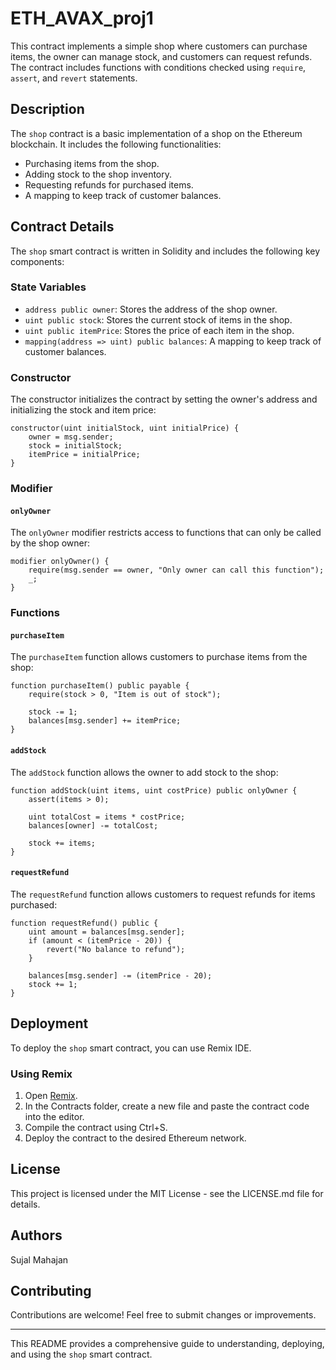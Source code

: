 # ETH_AVAX_proj1

This contract implements a simple shop where customers can purchase items, the owner can manage stock, and customers can request refunds. The contract includes functions with conditions checked using `require`, `assert`, and `revert` statements.

## Description

The `shop` contract is a basic implementation of a shop on the Ethereum blockchain. It includes the following functionalities:

- Purchasing items from the shop.
- Adding stock to the shop inventory.
- Requesting refunds for purchased items.
- A mapping to keep track of customer balances.

## Contract Details

The `shop` smart contract is written in Solidity and includes the following key components:

### State Variables

- `address public owner`: Stores the address of the shop owner.
- `uint public stock`: Stores the current stock of items in the shop.
- `uint public itemPrice`: Stores the price of each item in the shop.
- `mapping(address => uint) public balances`: A mapping to keep track of customer balances.

### Constructor

The constructor initializes the contract by setting the owner's address and initializing the stock and item price:

```solidity
constructor(uint initialStock, uint initialPrice) {
    owner = msg.sender;
    stock = initialStock;
    itemPrice = initialPrice; 
}
```

### Modifier

#### `onlyOwner`

The `onlyOwner` modifier restricts access to functions that can only be called by the shop owner:

```solidity
modifier onlyOwner() {
    require(msg.sender == owner, "Only owner can call this function"); 
    _;
}
```

### Functions

#### `purchaseItem`

The `purchaseItem` function allows customers to purchase items from the shop:

```solidity
function purchaseItem() public payable {
    require(stock > 0, "Item is out of stock");

    stock -= 1; 
    balances[msg.sender] += itemPrice; 
}
```

#### `addStock`

The `addStock` function allows the owner to add stock to the shop:

```solidity
function addStock(uint items, uint costPrice) public onlyOwner {
    assert(items > 0); 

    uint totalCost = items * costPrice;
    balances[owner] -= totalCost; 

    stock += items; 
}
```

#### `requestRefund`

The `requestRefund` function allows customers to request refunds for items purchased:

```solidity
function requestRefund() public {
    uint amount = balances[msg.sender];
    if (amount < (itemPrice - 20)) {
        revert("No balance to refund"); 
    }

    balances[msg.sender] -= (itemPrice - 20); 
    stock += 1;
}
```

## Deployment

To deploy the `shop` smart contract, you can use Remix IDE.

### Using Remix

1. Open [Remix](https://remix.ethereum.org/).
2. In the Contracts folder, create a new file and paste the contract code into the editor.
3. Compile the contract using Ctrl+S.
4. Deploy the contract to the desired Ethereum network.

## License

This project is licensed under the MIT License - see the LICENSE.md file for details.

## Authors

Sujal Mahajan

## Contributing

Contributions are welcome! Feel free to submit changes or improvements.

---

This README provides a comprehensive guide to understanding, deploying, and using the `shop` smart contract.
